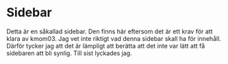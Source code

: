 Sidebar
==============

Detta är en såkallad sidebar. Den finns här eftersom det är ett krav för att klara av kmom03. Jag vet inte riktigt vad denna sidebar skall ha för innehåll. Därför tycker jag att det är lämpligt att berätta att det inte var lätt att få sidebaren att bli synlig. Till sist lyckades jag.
